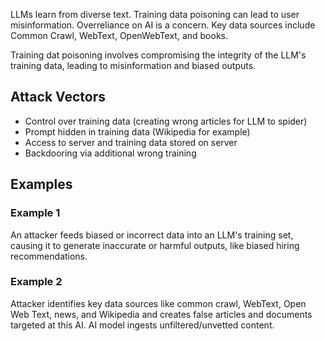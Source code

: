 LLMs learn from diverse text. Training data poisoning can lead to user misinformation. Overreliance on AI is a concern. Key data sources include Common Crawl, WebText, OpenWebText, and books.

Training dat poisoning involves compromising the integrity of the LLM's training data, leading to misinformation and biased outputs.

## Attack Vectors

- Control over training data (creating wrong articles for LLM to spider)
- Prompt hidden in training data (Wikipedia for example)
- Access to server and training data stored on server
- Backdooring via additional wrong training

## Examples

### Example 1

An attacker feeds biased or incorrect data into an LLM's training set, causing it to generate inaccurate or harmful outputs, like biased hiring recommendations.

### Example 2

Attacker identifies key data sources like common crawl, WebText, Open Web Text, news, and Wikipedia and creates false articles and documents targeted at this AI. AI model ingests unfiltered/unvetted content.